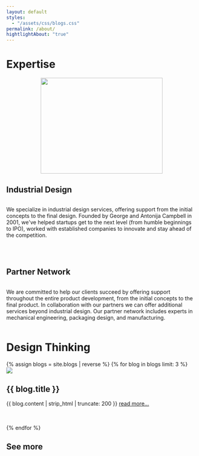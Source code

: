 ```yaml
---
layout: default
styles:
  - "/assets/css/blogs.css"
permalink: /about/
hightlightAbout: "true"
---
```

<div class="content">
    <div id="Expertise" class="section">
        <div class="wrapper" style="padding: 0;">
            <div></div>
            <h1>Expertise</h1>
        </div>
        <div class="wrapper">
            <div style="display: flex; align-items: center; justify-content: center;">
                <img src="{{ site.baseurl }}/assets/images/partners.svg" style="width: 242pt; height: 190pt;">
            </div>
            <div style="display: flex; flex-direction: column;">
                <h2>Industrial Design</h2>
                <p style="margin-bottom: 35pt;">We specialize in industrial design services, offering support from the initial concepts to the final design. Founded by George and Antonija Campbell in 2001, we've helped startups get to the next level (from humble beginnings to IPO), worked with established companies to innovate and stay ahead of the competition.</p>
                <h2>Partner Network</h2>
                <p>We are committed to help our clients succeed by offering support throughout the entire product development, from the initial concepts to the final product. In collaboration with our partners we can offer additional services beyond industrial design. Our partner network includes experts in mechanical engineering, packaging design, and manufacturing.</p>
            </div>
        </div>
    </div>
    <div id="DesignThinking1" class="section">
        <div class="wrapper" style="padding: 0;">
            <div></div>
            <h1>Design Thinking</h1>
        </div>
        {% assign blogs = site.blogs | reverse %}
        {% for blog in blogs limit: 3 %}
        <div class="wrapper" style="margin-bottom: 35pt;">
            <div class="blog-image-wrapper">
                <img class="lazy-load" src="{{ blog.main_image | prepend: site.baseurl }}" class="blog-image">
            </div>
            <div>
                <h2>{{ blog.title }}</h2>
                <span>{{ blog.content | strip_html | truncate: 200 }} <a href="{{ blog.url | prepend: site.baseurl }}" class="blog-link">read more...</a></span>
            </div>
        </div>
        {% endfor %}
        <div class="wrapper">
            <div></div>
            <div>
                <h2><a href="{{ site.baseurl }}/blogs/" style="text-decoration: none; color: var(--text-color)">See more</a></h2>
            </div>
        </div>
    </div>
</div>